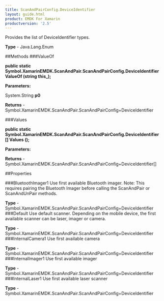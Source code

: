 ```yaml
---
title: ScanAndPairConfig.DeviceIdentifier
layout: guide.html
product: EMDK For Xamarin 
productversion: '2.5' 
---
```

Provides the list of DeviceIdentifier types.

**Type** - Java.Lang.Enum

##Methods
###ValueOf

**public static Symbol.XamarinEMDK.ScanAndPair.ScanAndPairConfig.DeviceIdentifier ValueOf (string this_);**


        

**Parameters:**

System.String **p0** 

**Returns** - Symbol.XamarinEMDK.ScanAndPair.ScanAndPairConfig+DeviceIdentifier

###Values

**public static Symbol.XamarinEMDK.ScanAndPair.ScanAndPairConfig.DeviceIdentifier[] Values ();**


        

**Parameters:**

**Returns** - Symbol.XamarinEMDK.ScanAndPair.ScanAndPairConfig+DeviceIdentifier[]

##Properties

###BluetoothImager1
Use first available Bluetooth imager. Note: This requires pairing the Bluetooth Imager before calling the ScanAndPair or ScanAndUnPair methods.

**Type** - Symbol.XamarinEMDK.ScanAndPair.ScanAndPairConfig+DeviceIdentifier
###Default
Use default scanner. Depending on the mobile device, the first available scanner can be laser, imager or camera.

**Type** - Symbol.XamarinEMDK.ScanAndPair.ScanAndPairConfig+DeviceIdentifier
###InternalCamera1
Use first available camera

**Type** - Symbol.XamarinEMDK.ScanAndPair.ScanAndPairConfig+DeviceIdentifier
###InternalImager1
Use first available imager

**Type** - Symbol.XamarinEMDK.ScanAndPair.ScanAndPairConfig+DeviceIdentifier
###InternalLaser1
Use first available laser scanner

**Type** - Symbol.XamarinEMDK.ScanAndPair.ScanAndPairConfig+DeviceIdentifier
